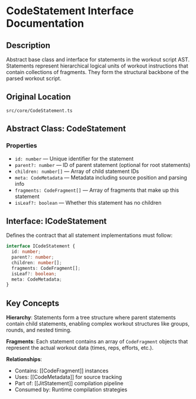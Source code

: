 # CodeStatement Interface Documentation

## Description
Abstract base class and interface for statements in the workout script AST. Statements represent hierarchical logical units of workout instructions that contain collections of fragments. They form the structural backbone of the parsed workout script.

## Original Location
`src/core/CodeStatement.ts`

## Abstract Class: CodeStatement

### Properties
- `id: number` — Unique identifier for the statement
- `parent?: number` — ID of parent statement (optional for root statements)
- `children: number[]` — Array of child statement IDs
- `meta: CodeMetadata` — Metadata including source position and parsing info
- `fragments: CodeFragment[]` — Array of fragments that make up this statement
- `isLeaf?: boolean` — Whether this statement has no children

## Interface: ICodeStatement

Defines the contract that all statement implementations must follow:

```typescript
interface ICodeStatement {
  id: number;
  parent?: number;
  children: number[];  
  fragments: CodeFragment[];
  isLeaf?: boolean;
  meta: CodeMetadata;
}
```

## Key Concepts

**Hierarchy**: Statements form a tree structure where parent statements contain child statements, enabling complex workout structures like groups, rounds, and nested timing.

**Fragments**: Each statement contains an array of `CodeFragment` objects that represent the actual workout data (times, reps, efforts, etc.).

**Relationships**:
- Contains: [[CodeFragment]] instances
- Uses: [[CodeMetadata]] for source tracking
- Part of: [[JitStatement]] compilation pipeline
- Consumed by: Runtime compilation strategies
